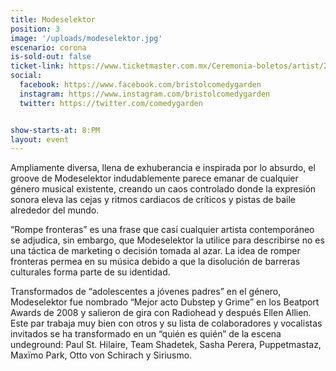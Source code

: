 ```yaml
---
title: Modeselektor
position: 3
image: '/uploads/modeselektor.jpg'
escenario: corona
is-sold-out: false
ticket-link: https://www.ticketmaster.com.mx/Ceremonia-boletos/artist/2017754
social:
  facebook: https://www.facebook.com/bristolcomedygarden
  instagram: https://www.instagram.com/bristolcomedygarden
  twitter: https://twitter.com/comedygarden


show-starts-at: 8:PM
layout: event
---
```

Ampliamente diversa, llena de exhuberancia e inspirada por lo absurdo, el groove de Modeselektor indudablemente parece emanar de cualquier género musical existente, creando un caos controlado donde la expresión sonora eleva las cejas y ritmos cardiacos de críticos y pistas de baile alrededor del mundo.

“Rompe fronteras” es una frase que casi cualquier artista contemporáneo se adjudica, sin embargo, que Modeselektor la utilice para describirse no es una táctica de marketing o decisión tomada al azar. La idea de romper fronteras permea en su música debido a que la disolución de barreras culturales forma parte de su identidad.

Transformados de “adolescentes a jóvenes padres” en el género, Modeselektor fue nombrado “Mejor acto Dubstep y Grime” en los Beatport Awards de 2008 y salieron de gira con Radiohead y después Ellen Allien. Este par trabaja muy bien con otros y su lista de colaboradores y vocalistas invitados se ha transformado en un “quién es quién” de la escena undeground: Paul St. Hilaire, Team Shadetek, Sasha Perera, Puppetmastaz, Maxïmo Park, Otto von Schirach y Siriusmo.
